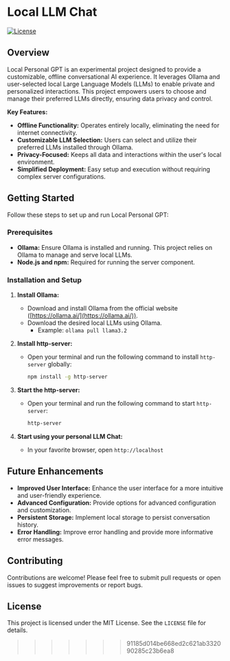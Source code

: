 # Local LLM Chat

[![License](https://img.shields.io/badge/License-MIT-yellow.svg)](https://opensource.org/licenses/MIT)

## Overview

Local Personal GPT is an experimental project designed to provide a customizable, offline conversational AI experience. It leverages Ollama and user-selected local Large Language Models (LLMs) to enable private and personalized interactions. This project empowers users to choose and manage their preferred LLMs directly, ensuring data privacy and control.

**Key Features:**

* **Offline Functionality:** Operates entirely locally, eliminating the need for internet connectivity.
* **Customizable LLM Selection:** Users can select and utilize their preferred LLMs installed through Ollama.
* **Privacy-Focused:** Keeps all data and interactions within the user's local environment.
* **Simplified Deployment:** Easy setup and execution without requiring complex server configurations.

## Getting Started

Follow these steps to set up and run Local Personal GPT:

### Prerequisites

* **Ollama:** Ensure Ollama is installed and running. This project relies on Ollama to manage and serve local LLMs.
* **Node.js and npm:** Required for running the server component.

### Installation and Setup

1.  **Install Ollama:**
    * Download and install Ollama from the official website ([https://ollama.ai/](https://ollama.ai/)).
    * Download the desired local LLMs using Ollama.
        * Example: `ollama pull llama3.2`

2.  **Install http-server:**
    * Open your terminal and run the following command to install `http-server` globally:
        ```bash
        npm install -g http-server
        ```
3.  **Start the http-server:**
    * Open your terminal and run the following command to start `http-server`:
        ```bash
        http-server
        ```
4.  **Start using your personal LLM Chat:**
    * In your favorite browser, open `http://localhost`

## Future Enhancements

* **Improved User Interface:** Enhance the user interface for a more intuitive and user-friendly experience.
* **Advanced Configuration:** Provide options for advanced configuration and customization.
* **Persistent Storage:** Implement local storage to persist conversation history.
* **Error Handling:** Improve error handling and provide more informative error messages.

## Contributing

Contributions are welcome! Please feel free to submit pull requests or open issues to suggest improvements or report bugs.

## License

This project is licensed under the MIT License. See the `LICENSE` file for details.
>>>>>>> 91185d014be668ed2c621ab332090285c23b6ea8
